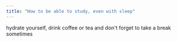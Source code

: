 ```yaml
---
title: "How to be able to study, even with sleep"
---
```


hydrate yourself, drink coffee or tea and don't forget to take a break sometimes
